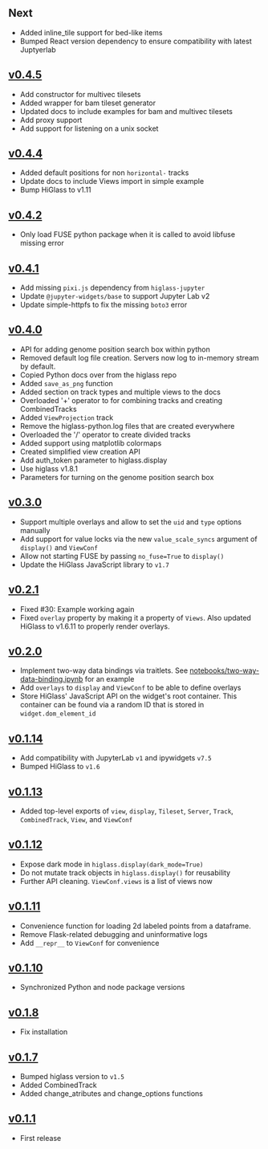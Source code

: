 ## Next

- Added inline_tile support for bed-like items
- Bumped React version dependency to ensure compatibility with latest  Juptyerlab

## [v0.4.5](https://github.com/higlass/higlass-python/compare/v0.4.5...v0.4.4)

- Add constructor for multivec tilesets
- Added wrapper for bam tileset generator
- Updated docs to include examples for bam and multivec tilesets
- Add proxy support
- Add support for listening on a unix socket

## [v0.4.4](https://github.com/higlass/higlass-python/compare/v0.4.4...v0.4.3)

-   Added default positions for non `horizontal-` tracks
-   Update docs to include Views import in simple example
-   Bump HiGlass to v1.11

## [v0.4.2](https://github.com/higlass/higlass-python/compare/v0.4.2...v0.4.1)

-   Only load FUSE python package when it is called to avoid libfuse missing error

## [v0.4.1](https://github.com/higlass/higlass-python/compare/v0.4.1...v0.4.0)

-   Add missing `pixi.js` dependency from `higlass-jupyter`
-   Update `@jupyter-widgets/base` to support Jupyter Lab v2
-   Update simple-httpfs to fix the missing `boto3` error

## [v0.4.0](https://github.com/higlass/higlass-python/compare/v0.4.0...v0.3.0)

-   API for adding genome position search box within python
-   Removed default log file creation. Servers now log to in-memory stream by default.
-   Copied Python docs over from the higlass repo
-   Added `save_as_png` function
-   Added section on track types and multiple views to the docs
-   Overloaded '+' operator to for combining tracks and creating CombinedTracks
-   Added `ViewProjection` track
-   Remove the higlass-python.log files that are created everywhere
-   Overloaded the '/' operator to create divided tracks
-   Added support using matplotlib colormaps
-   Created simplified view creation API
-   Add auth_token parameter to higlass.display
-   Use higlass v1.8.1
-   Parameters for turning on the genome position search box

## [v0.3.0](https://github.com/higlass/higlass-python/compare/v0.2.1...v0.3.0)

-   Support multiple overlays and allow to set the `uid` and `type` options manually
-   Add support for value locks via the new `value_scale_syncs` argument of `display()` and `ViewConf`
-   Allow not starting FUSE by passing `no_fuse=True` to `display()`
-   Update the HiGlass JavaScript library to `v1.7`

## [v0.2.1](https://github.com/higlass/higlass-python/compare/v0.2.0...v0.2.1)

-   Fixed #30: Example working again
-   Fixed `overlay` property by making it a property of `Views`. Also updated HiGlass to v1.6.11 to properly render overlays.

## [v0.2.0](https://github.com/higlass/higlass-python/compare/v0.1.13...v0.2.0)

-   Implement two-way data bindings via traitlets. See [notebooks/two-way-data-binding.ipynb](notebooks/two-way-data-binding.ipynb) for an example
-   Add `overlays` to `display` and `ViewConf` to be able to define overlays
-   Store HiGlass' JavaScript API on the widget's root container. This container can be found via a random ID that is stored in `widget.dom_element_id`

## [v0.1.14](https://github.com/higlass/higlass-python/compare/v0.1.13...v0.1.14)

-   Add compatibility with JupyterLab `v1` and ipywidgets `v7.5`
-   Bumped HiGlass to `v1.6`

## [v0.1.13](https://github.com/higlass/higlass-python/compare/v0.1.12...v0.1.13)

-   Added top-level exports of `view`, `display`, `Tileset`, `Server`, `Track`, `CombinedTrack`, `View`, and `ViewConf`

## [v0.1.12](https://github.com/higlass/higlass-python/compare/v0.1.11...v0.1.12)

-   Expose dark mode in `higlass.display(dark_mode=True)`
-   Do not mutate track objects in `higlass.display()` for reusability
-   Further API cleaning. `ViewConf.views` is a list of views now

## [v0.1.11](https://github.com/higlass/higlass-python/compare/v0.1.10...v0.1.11)

-   Convenience function for loading 2d labeled points from a dataframe.
-   Remove Flask-related debugging and uninformative logs
-   Add `__repr__` to `ViewConf` for convenience

## [v0.1.10](https://github.com/higlass/higlass-python/compare/v0.1.8...v0.1.10)

-   Synchronized Python and node package versions

## [v0.1.8](https://github.com/higlass/higlass-python/compare/v0.1.7...v0.1.8)

-   Fix installation

## [v0.1.7](https://github.com/higlass/higlass-python/compare/v0.1.1...v0.1.7)

-   Bumped higlass version to `v1.5`
-   Added CombinedTrack
-   Added change_atributes and change_options functions

## [v0.1.1](https://github.com/higlass/higlass-python/releases/tag/v0.1.1)

-   First release
